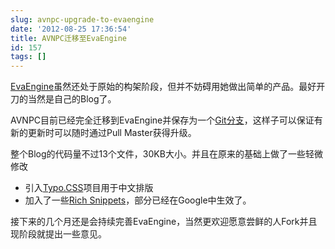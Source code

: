 ```yaml
---
slug: avnpc-upgrade-to-evaengine
date: '2012-08-25 17:36:54'
title: AVNPC迁移至EvaEngine
id: 157
tags: []
---
```


[EvaEngine](http://avnpc.com/pages/eva-engine)虽然还处于原始的构架阶段，但并不妨碍用她做出简单的产品。最好开刀的当然是自己的Blog了。

AVNPC目前已经完全迁移到EvaEngine并保存为一个[Git分支](https://github.com/AlloVince/eva-engine/tree/avnpc)，这样子可以保证有新的更新时可以随时通过Pull Master获得升级。

整个Blog的代码量不过13个文件，30KB大小。并且在原来的基础上做了一些轻微修改

- 引入[Typo.CSS](http://typo.sofish.de/)项目用于中文排版
- 加入了一些[Rich Snippets](http://support.google.com/webmasters/bin/answer.py?hl=en&answer=99170&topic=21997&ctx=topic)，部分已经在Google中生效了。

接下来的几个月还是会持续完善EvaEngine，当然更欢迎愿意尝鲜的人Fork并且现阶段就提出一些意见。
